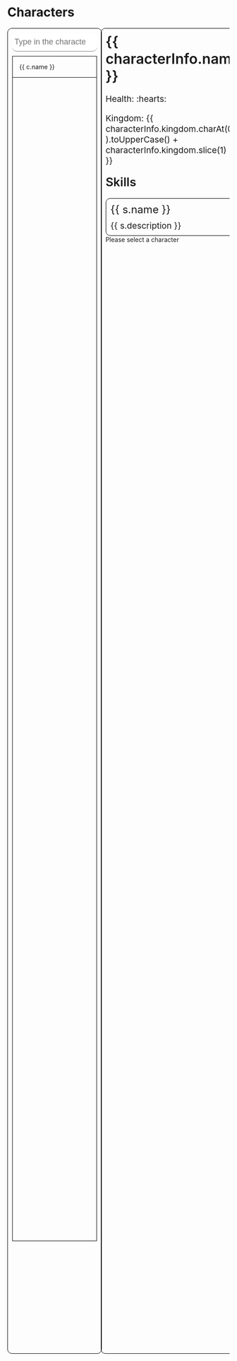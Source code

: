 # Characters

<div id="characters-wrapper">
  <div id="search">
    <input
      type="search"
      placeholder="Type in the character name here..."
      v-model="search"
    />
    <div id="character-list">
      <div 
        class="character-items"
        v-for="c in characters"
        @click="clickCharacter(c.name)"
        v-show="!search.length || c.name.toLowerCase().includes(search)" 
      >
        <div :class="`kingdom ${c.kingdom} ${c.monarch && 'zhu'}`"></div>
        <div>{{ c.name }}</div>
      </div>
    </div>
  </div>
  <div></div>
  <div id="info">
    <div v-if="characterInfo">
      <div id="name-title">
        <div style="margin-right: 10px;">{{ characterInfo.name }}</div>
        <div v-if="characterInfo.male" title="Male">:male_sign:</div>
        <div v-else title="Female">:female_sign:</div>
        <div v-if="characterInfo.monarch" title="Monarch">:crown:</div>
      </div>
      <div class="field">
        Health: 
        <span v-for="index in characterInfo.health">:hearts:</span>
      </div>
      <div class="field">Kingdom: {{ characterInfo.kingdom.charAt(0).toUpperCase() + characterInfo.kingdom.slice(1) }}</div>
      <div id="skills-title">Skills</div>
      <div id="skills-list">
        <div class="skill" v-for="s in characterInfo.skills">
          <div class="skill-name">{{ s.name }}</div>
          <div class="skill-description">{{ s.description }}</div>
        </div>
      </div>
    </div>
    <div v-else>Please select a character</div>
  </div>
</div>

<style>
  #characters-wrapper {
    display: grid;
    height: 75vh;
    overflow: hidden;
    grid-template-columns: 38% 4% 58%;
  }

  #search, #info {
    width: 100%;
    min-height: 75%;
    padding: 10px;
    border: 1px solid black;
    border-radius: 10px;
  }

  #character-list {
    height: 90%;
    overflow-y: auto;
    border: 1px solid black;
  }

  .character-items {
    display: flex;
    align-items: center;
    cursor: pointer;
    padding: 15px;
    border-bottom: 1px solid black;
  }

  .character-items:hover {
    background-color: black;
  }

  .kingdom {
    width: 10px;
    height: 10px;
    margin-right: 10px;
  }

  .shu {
    background-color: red;
  }

  .wei {
    background-color: blue;
  }

  .wu {
    background-color: green;
  }
  
  .kingdomless {
    background-color: gray;
  }

  .zhu {
    border: 1px solid yellow;
  }

  #info {
    overflow-y: auto;
  }

  #name-title {
    font-size: 2rem;
    display: flex;
  }

  .field {
    font-size: 1.2rem;
    margin: 20px 0;
  }

  #skills-title {
    font-size: 1.7rem;
    margin: 20px 0;
  }

  #skills-list {
    width: 100%;
    border: 1px solid black;
    border-radius: 10px;
  }

  .skill {
    padding: 10px;
    border-bottom: 1px solid black
  }
  
  .skill:last-child {
    border-bottom: none
  }

  .skill-name {
    font-size: 1.5rem;
    font-weight: 400;
    margin-bottom: 10px;
  }

  .skill-description {
    font-size: 1.2rem;
  }

  #name-title, #skills-title {
    font-weight: 600;
  }

  input {
    font-size:18px;
    padding:10px 10px 10px 5px;
    display:block;
    width:100%;
    border:none;
    border-bottom:1px solid #757575;
    border-radius: 10px;
    margin-bottom: 10px;
  }
  input:focus 		{ outline:none; }
</style>